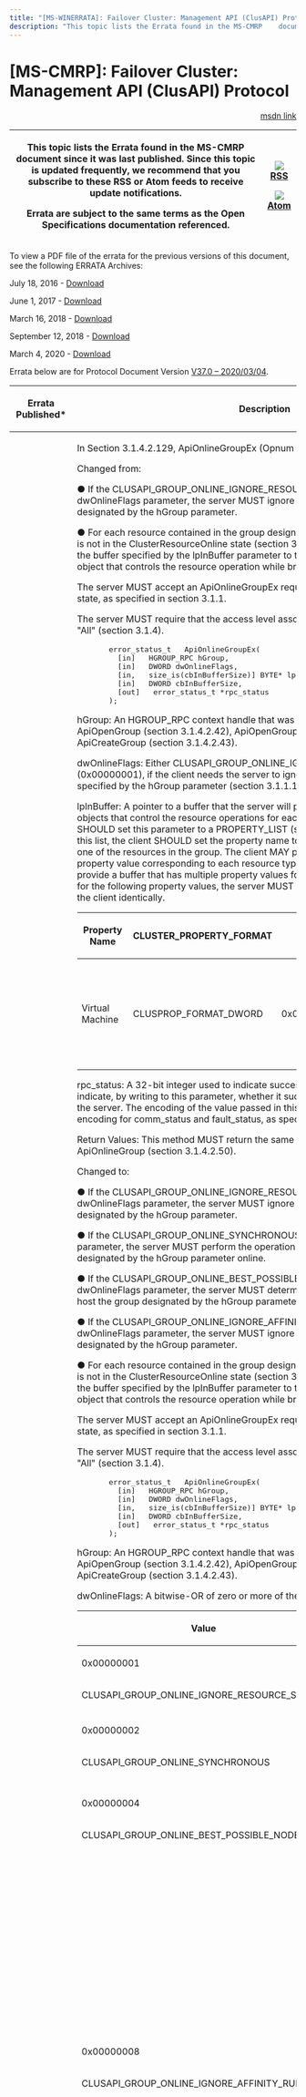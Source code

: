 ```yaml
---
title: "[MS-WINERRATA]: Failover Cluster: Management API (ClusAPI) Protocol"
description: "This topic lists the Errata found in the MS-CMRP    document since it was last published. Since this topic is updated    frequently, we recommend"
---
```


# [MS-CMRP]: Failover Cluster: Management API (ClusAPI) Protocol

<p align="right"><a href="https://msdn.microsoft.com/en-us/library/9be50d9e-fe1e-489a-b4b4-391ca57e53cb">msdn link</a></p>
<p> </p>

<table>
 <thead>
  <tr>
   <th>
   <p>This topic lists the Errata found in the MS-CMRP
   document since it was last published. Since this topic is updated
   frequently, we recommend that you subscribe to these RSS or Atom feeds to
   receive update notifications.</p>
   <p>Errata are subject to the same terms as the
   Open Specifications documentation referenced.</p>
   <p> </p>
   </th>
   <th>
   <p><img id="Picture 79" src="ms-winerrata_files/image001.png"><a href="http://blogs.msdn.com/b/protocol_content_errata/rss.aspx">RSS</a> </p>
   <p><img id="Picture 78" src="ms-winerrata_files/image001.png"><a href="http://blogs.msdn.com/b/protocol_content_errata/atom.aspx">Atom</a> </p>
   <p> </p>
   </th>
  </tr>
 </thead>
</table>

<p>To view a PDF file of the errata for the previous versions
of this document, see the following ERRATA Archives:</p>

<p>July 18, 2016 - <a href="http://go.microsoft.com/fwlink/?LinkId=822549">Download</a></p>

<p>June 1, 2017 - <a href="https://winprotocoldoc.blob.core.windows.net/productionwindowsarchives/MS-WINERRATA/%5bMS-WINERRATA%5d-170601.pdf">Download</a><span> </span></p>

<p>March 16, 2018 - <a href="https://winprotocoldoc.blob.core.windows.net/productionwindowsarchives/MS-WINERRATA/%5bMS-WINERRATA%5d-180316.pdf">Download</a><span> </span></p>

<p>September 12, 2018 - <a href="https://winprotocoldoc.blob.core.windows.net/productionwindowsarchives/MS-WINERRATA/%5bMS-WINERRATA%5d-180912.pdf">Download</a>
</p>

<p>March 4, 2020 - <a href="https://winprotocoldoc.blob.core.windows.net/productionwindowsarchives/MS-WINERRATA/%5bMS-WINERRATA%5d-200304.pdf">Download</a></p>

<p>Errata below are for Protocol Document Version <a href="https://docs.microsoft.com/en-us/openspecs/windows_protocols/ms-cmrp/ba4117c0-530e-4e70-a085-4b4cf5bbf193">V37.0
– 2020/03/04</a>.</p>

<table>
 <thead>
  <tr>
   <th>
   <p>Errata Published*</p>
   </th>
   <th>
   <p>Description</p>
   </th>
  </tr>
 </thead>
 <tr>
  <td>
  <p>2020/07/20</p>
  </td>
  <td>
  <p>In Section 3.1.4.2.129, ApiOnlineGroupEx (Opnum 130),
  revised processing rules.</p>
  <p>Changed from:</p>
  <p>&#9679; If the
  CLUSAPI_GROUP_ONLINE_IGNORE_RESOURCE_STATUS flag is set in the dwOnlineFlags
  parameter, the server MUST ignore the locked mode value of the group
  designated by the hGroup parameter.</p>
  <p>&#9679; For each resource contained in the group
  designated by the hGroup parameter that is not in the ClusterResourceOnline
  state (section 3.1.4.2.13), the server MUST provide the buffer specified by
  the lpInBuffer parameter to the server implementation-specific object that
  controls the resource operation while bringing the resource online.</p>
  <p>The server MUST accept an ApiOnlineGroupEx request
  only if it is in the read/write state, as specified in section 3.1.1.</p>
  <p>The server MUST require that the access level
  associated with the hGroup parameter is &quot;All&quot; (section 3.1.4).</p>
  <p> </p>
  <dl>
<dd>
<div><pre>  error_status_t   ApiOnlineGroupEx(
    [in]   HGROUP_RPC hGroup,
    [in]   DWORD dwOnlineFlags,
    [in,   size_is(cbInBufferSize)] BYTE* lpInBuffer,
    [in]   DWORD cbInBufferSize,
    [out]   error_status_t *rpc_status
  );
</pre></div>
</dd></dl>
  <p>hGroup: An HGROUP_RPC context handle that was obtained
  in a previous call to ApiOpenGroup (section 3.1.4.2.42),
  ApiOpenGroupEx (section 3.1.4.2.118), or
  ApiCreateGroup (section 3.1.4.2.43).</p>
  <p>dwOnlineFlags: Either
  CLUSAPI_GROUP_ONLINE_IGNORE_RESOURCE_STATUS (0x00000001), if the client needs
  the server to ignore the locked mode for the group specified by the hGroup
  parameter (section 3.1.1.1.4), or zero.</p>
  <p>lpInBuffer: A pointer to a buffer that the server will
  provide to implementation-specific objects that control the resource
  operations for each resource in the group. The client SHOULD set this
  parameter to a PROPERTY_LIST (section 2.2.3.10). For each value in
  this list, the client SHOULD set the property name to the name of the
  resource type of one of the resources in the group. The client MAY provide a
  buffer that does not have a property value corresponding to each resource
  type in the group, and the client MAY provide a buffer that has multiple
  property values for the same resource type. Except for the following property
  values, the server MUST treat all property values provided by the client
  identically.</p>
  <table>
   <thead>
    <tr>
     <th>
     <p>Property Name</p>
     </th>
     <th>
     <p>CLUSTER_PROPERTY_FORMAT</p>
     </th>
     <th>
     <p>Value</p>
     </th>
     <th>
     <p>Description</p>
     </th>
    </tr>
   </thead>
   <tr>
    <td>
    <p>Virtual Machine</p>
    </td>
    <td>
    <p>CLUSPROP_FORMAT_DWORD</p>
    </td>
    <td>
    <p>0x00000004</p>
    </td>
    <td>
    <p>Reserved for local use.<br><br></p>
    <p>cbInBufferSize: The size in bytes of the buffer
    pointed to by the lpInBuffer parameter.</p>
    </td>
   </tr>
  </table>
  <p> </p>
  <p>rpc_status: A 32-bit integer used to indicate success
  or failure. The RPC runtime MUST indicate, by writing to this parameter,
  whether it succeeded in executing this method on the server. The encoding of
  the value passed in this parameter MUST conform to encoding for comm_status
  and fault_status, as specified in Appendix E of [C706].</p>
  <p>Return Values: This method MUST return the same error
  codes as specified for ApiOnlineGroup (section 3.1.4.2.50).</p>
  <p> </p>
  <p>Changed to:</p>
  <p>&#9679; If the CLUSAPI_GROUP_ONLINE_IGNORE_RESOURCE_STATUS
  flag is set in the dwOnlineFlags parameter, the server MUST ignore the locked
  mode value of the group designated by the hGroup parameter.</p>
  <p>&#9679; If the CLUSAPI_GROUP_ONLINE_SYNCHRONOUS flag
  is set in the dwOnlineFlags parameter, the server MUST perform the operation
  synchronously to bring the group designated by the hGroup parameter online.</p>
  <p>&#9679; If the CLUSAPI_GROUP_ONLINE_BEST_POSSIBLE_NODE
  flag is set in the dwOnlineFlags parameter, the server MUST determine the
  best possible node that will host the group designated by the hGroup
  parameter.</p>
  <p>&#9679; If the
  CLUSAPI_GROUP_ONLINE_IGNORE_AFFINITY_RULE flag is set in the dwOnlineFlags
  parameter, the server MUST ignore the affinity rule of the group designated
  by the hGroup parameter.</p>
  <p>&#9679; For each resource contained in the group
  designated by the hGroup parameter that is not in the ClusterResourceOnline
  state (section 3.1.4.2.13), the server MUST provide the buffer specified by
  the lpInBuffer parameter to the server implementation-specific object that
  controls the resource operation while bringing the resource online.</p>
  <p>The server MUST accept an ApiOnlineGroupEx request
  only if it is in the read/write state, as specified in section 3.1.1.</p>
  <p>The server MUST require that the access level associated
  with the hGroup parameter is &quot;All&quot; (section 3.1.4).</p>
  <p> </p>
  <dl>
<dd>
<div><pre>  error_status_t   ApiOnlineGroupEx(
    [in]   HGROUP_RPC hGroup,
    [in]   DWORD dwOnlineFlags,
    [in,   size_is(cbInBufferSize)] BYTE* lpInBuffer,
    [in]   DWORD cbInBufferSize,
    [out]   error_status_t *rpc_status
  );
</pre></div>
</dd></dl>
  <p>hGroup: An HGROUP_RPC context handle that was obtained
  in a previous call to ApiOpenGroup (section 3.1.4.2.42),
  ApiOpenGroupEx (section 3.1.4.2.118), or
  ApiCreateGroup (section 3.1.4.2.43).</p>
  <p>dwOnlineFlags: A bitwise-OR of zero or more of the
  following flags.</p>
  <table>
   <thead>
    <tr>
     <th>
     <p>Value</p>
     </th>
     <th>
     <p>Description</p>
     </th>
    </tr>
   </thead>
   <tr>
    <td>
    <p>0x00000001<br><br></p>
    <p>CLUSAPI_GROUP_ONLINE_IGNORE_RESOURCE_STATUS</p>
    </td>
    <td>
    <p>The server MUST ignore the locked mode of the group
    as specified in section 3.1.1.1.4.</p>
    </td>
   </tr>
   <tr>
    <td>
    <p>0x00000002<br><br></p>
    <p>CLUSAPI_GROUP_ONLINE_SYNCHRONOUS</p>
    </td>
    <td>
    <p>The server MUST perform the operation synchronously
    to bring the group online.&lt;114&gt;</p>
    </td>
   </tr>
   <tr>
    <td>
    <p>0x00000004<br><br></p>
    <p>CLUSAPI_GROUP_ONLINE_BEST_POSSIBLE_NODE</p>
    </td>
    <td>
    <p>The server MUST determine the best possible node
    that will host the group when it is brought online.&lt;115&gt;</p>
    </td>
   </tr>
   <tr>
    <td>
    <p>0x00000008<br><br></p>
    <p>CLUSAPI_GROUP_ONLINE_IGNORE_AFFINITY_RULE</p>
    </td>
    <td>
    <p>The server MUST ignore the affinity rule of the
    group.&lt;116&gt;<br><br></p>
    <p>lpInBuffer: A pointer to a buffer that the server
    will provide to implementation-specific objects that control the resource
    operations for each resource in the group. The client SHOULD set this
    parameter to a PROPERTY_LIST (section 2.2.3.10). For each value
    in this list, the client SHOULD set the property name to the name of the
    resource type of one of the resources in the group. The client MAY provide
    a buffer that does not have a property value corresponding to each resource
    type in the group, and the client MAY provide a buffer that has multiple
    property values for the same resource type. Except for the following
    property values, the server MUST treat all property values provided by the
    client identically.</p>
    </td>
   </tr>
  </table>
  <p> </p>
  <table>
   <thead>
    <tr>
     <th>
     <p>Property Name</p>
     </th>
     <th>
     <p>CLUSTER_PROPERTY_FORMAT</p>
     </th>
     <th>
     <p>Value</p>
     </th>
     <th>
     <p>Description</p>
     </th>
    </tr>
   </thead>
   <tr>
    <td>
    <p>Virtual Machine</p>
    </td>
    <td>
    <p>CLUSPROP_FORMAT_DWORD</p>
    </td>
    <td>
    <p>0x00000004</p>
    </td>
    <td>
    <p>Reserved for local use.<br><br></p>
    <p>cbInBufferSize: The size in bytes of the buffer
    pointed to by the lpInBuffer parameter.</p>
    </td>
   </tr>
  </table>
  <p> </p>
  <p>rpc_status: A 32-bit integer used to indicate success
  or failure. The RPC runtime MUST indicate, by writing to this parameter,
  whether it succeeded in executing this method on the server. The encoding of
  the value passed in this parameter MUST conform to encoding for comm_status
  and fault_status, as specified in Appendix E of [C706].</p>
  <p>Return Values: This method MUST return the same error
  codes as specified for ApiOnlineGroup (section 3.1.4.2.50), in
  addition to the following return value.</p>
  <table>
   <thead>
    <tr>
     <th>
     <p>Return value/code</p>
     </th>
     <th>
     <p>Description</p>
     </th>
    </tr>
   </thead>
   <tr>
    <td>
    <p>0x00000057<br><br></p>
    <p>ERROR_INVALID_PARAMETER</p>
    </td>
    <td>
    <p>The dwOnlineFlags  parameter is not one of the
    specified values.<br><br></p>
    <p> </p>
    </td>
   </tr>
  </table>
  <p> </p>
  <p>In Section 3.1.4.2.131, ApiMoveGroupEx (Opnum 132),
  revised processing rules, adding additional value to the dwMoveFlags field.</p>
  <p> </p>
  <p>Changed from:</p>
  <p>&#9679; If the CLUSAPI_GROUP_MOVE_HIGH_PRIORITY_START
  flag is set in the dwMoveFlags parameter, then on the destination node when
  bringing the group to its persistent state, the server SHOULD bring this
  group to its persistent state as soon as possible, regardless of other
  implementation-specific policies that govern the ordering and/or
  prioritization of bringing groups to their persistent states.</p>
  <p>&#9679; For each resource contained in the group
  designated by hGroup that is in the state ClusterResourceOnline (section
  3.1.4.2.13), the server MUST provide the buffer designated by the lpInBuffer
  parameter to the server implementation-specific object that controls the
  resource operation while bringing the resource offline on the current node
  and when bringing the resource online on the destination node. How the server
  provides this buffer is implementation-specific.</p>
  <p>&amp;</p>
  <table>
   <thead>
    <tr>
     <th>
     <p>0x00000008<br><br></p>
     <p>CLUSAPI_GROUP_MOVE_HIGH_PRIORITY_START</p>
     </th>
     <th>
     <p>When bringing the group to its persistent state on 
     the destination node, the server SHOULD bring this group to its persistent 
     state as soon as possible without regard to implementation-specific
     policies  that govern the ordering and/or prioritization of bringing
     groups to their  persistent states.<br><br></p>
     <p> </p>
     </th>
    </tr>
   </thead>
  </table>
  <p> </p>
  <p>Changed to:</p>
  <p>&#9679; If the CLUSAPI_GROUP_MOVE_HIGH_PRIORITY_START
  flag is set in the dwMoveFlags parameter, then on the destination node when
  bringing the group to its persistent state, the server SHOULD bring this
  group to its persistent state as soon as possible, regardless of other
  implementation-specific policies that govern the ordering and/or
  prioritization of bringing groups to their persistent states.</p>
  <p>&#9679; If the CLUSAPI_GROUP_MOVE_FAILBACK flag is set
  in the dwMoveFlags parameter, and if move group operation fails, the server
  MUST perform failback operation.</p>
  <p>&#9679; If the CLUSAPI_GROUP_MOVE_IGNORE_AFFINITY_RULE
  flag is set in the dwMoveFlags parameter, the server MUST ignore the affinity
  rule of the group designated by the hGroup parameter.</p>
  <p>&#9679; For each resource contained in the group
  designated by hGroup that is in the state ClusterResourceOnline (section
  3.1.4.2.13), the server MUST provide the buffer designated by the lpInBuffer
  parameter to the server implementation-specific object that controls the
  resource operation while bringing the resource offline on the current node
  and when bringing the resource online on the destination node. How the server
  provides this buffer is implementation-specific.</p>
  <p>&amp;</p>
  <table>
   <thead>
    <tr>
     <th>
     <p>0x00000008<br><br></p>
     <p>CLUSAPI_GROUP_MOVE_HIGH_PRIORITY_START</p>
     </th>
     <th>
     <p>When bringing the group to its persistent state on 
     the destination node, the server SHOULD bring this group to its
     persistent  state as soon as possible without regard to
     implementation-specific policies  that govern the ordering and/or
     prioritization of bringing groups to their  persistent states.</p>
     </th>
    </tr>
   </thead>
   <tr>
    <td>
    <p>CLUSAPI_GROUP_MOVE_FAILBACK<br><br></p>
    <p>0x00000010</p>
    </td>
    <td>
    <p>If move group operation fails, the server MUST
    perform  failback operation.</p>
    </td>
   </tr>
   <tr>
    <td>
    <p>CLUSAPI_GROUP_MOVE_IGNORE_AFFINITY_RULE<br><br></p>
    <p>0x00000020</p>
    </td>
    <td>
    <p>The server MUST ignore the affinity rule while
    performing move group operation.&lt;119&gt;<br><br></p>
    <p> </p>
    </td>
   </tr>
  </table>
  <p> </p>
  <p>In Section 3.1.4.2.135, ApiOfflineResourceEx (Opnum
  136), revised processing rules, adding dwOfflineFlags field values and a new
  return value.</p>
  <p> </p>
  <p>Changed from:</p>
  <p>&#9679; If the
  CLUSAPI_RESOURCE_OFFLINE_IGNORE_RESOURCE_STATUS flag is set in the
  dwOfflineFlags parameter, the server MUST ignore the locked mode value of the
  resource designated by the hResource parameter as well as the locked mode
  value of any of its dependent resources as specified in section 3.1.1.1.2.</p>
  <p>&#9679; If the resource designated by the hResource
  parameter is in the ClusterResourceOnline state (section 3.1.4.2.13), then
  the server MUST provide the buffer designated by the lpInBuffer parameter to
  the server implementation-specific object that controls the resource
  operation while bringing the resource offline. The server MUST also provide
  this buffer to the server implementation-specific objects for any of the
  designated resource's dependent resources that are also in the
  ClusterResourceOnline state. How the server provides this buffer is
  implementation-specific.</p>
  <p>&amp;</p>
  <p>dwOfflineFlags: The value
  CLUSAPI_RESOURCE_OFFLINE_IGNORE_RESOURCE_STATUS (0x00000001), if the client
  needs the server to ignore the resource locked mode as described in
  3.1.1.1.1, or zero.</p>
  <p>&amp;</p>
  <p>Return Values: This method MUST return the same error
  codes returned by the ApiOfflineResource (section 3.1.4.2.19)
  method.</p>
  <p> </p>
  <p>Changed to:</p>
  <p>&#9679; If the
  CLUSAPI_RESOURCE_OFFLINE_IGNORE_RESOURCE_STATUS flag is set in the
  dwOfflineFlags parameter, the server MUST ignore the locked mode value of the
  resource designated by the hResource parameter as well as the locked mode
  value of any of its dependent resources as specified in section 3.1.1.1.2.</p>
  <p>&#9679; If the
  CLUSAPI_RESOURCE_OFFLINE_FORCE_WITH_TERMINATION flag is set in the
  dwOfflineFlags parameter, the server MUST shut down the resource designated
  by the hResource parameter.</p>
  <p>&#9679; If the
  CLUSAPI_RESOURCE_OFFLINE_DO_NOT_UPDATE_PERSISTENT_STATE flag is set in the
  dwOfflineFlags parameter, the server MUST not update the persistent state of
  the resource designated by the hResource parameter when it is brought
  offline.</p>
  <p>&#9679; If the resource designated by the hResource
  parameter is in the ClusterResourceOnline state (section 3.1.4.2.13), then
  the server MUST provide the buffer designated by the lpInBuffer parameter to
  the server implementation-specific object that controls the resource
  operation while bringing the resource offline. The server MUST also provide
  this buffer to the server implementation-specific objects for any of the
  designated resource's dependent resources that are also in the
  ClusterResourceOnline state. How the server provides this buffer is
  implementation-specific.</p>
  <p>&amp;</p>
  <p>dwOfflineFlags: A bitwise-OR of zero or more of the
  following flags.</p>
  <table>
   <thead>
    <tr>
     <th>
     <p>Value</p>
     </th>
     <th>
     <p>Description</p>
     </th>
    </tr>
   </thead>
   <tr>
    <td>
    <p>0x00000001<br><br></p>
    <p>CLUSAPI_RESOURCE_OFFLINE_IGNORE_RESOURCE_STATUS</p>
    </td>
    <td>
    <p>The server MUST ignore the locked mode value of the 
    resource as well as the locked mode value of any of its dependent
    resources  as specified in section 3.1.1.1.2.</p>
    </td>
   </tr>
   <tr>
    <td>
    <p>0x00000002<br><br></p>
    <p>CLUSAPI_RESOURCE_OFFLINE_FORCE_WITH_TERMINATION</p>
    </td>
    <td>
    <p>The server MUST shut down the resource.</p>
    </td>
   </tr>
   <tr>
    <td>
    <p>0x00000004<br><br></p>
    <p>CLUSAPI_RESOURCE_OFFLINE_DO_NOT_UPDATE_PERSISTENT_STATE</p>
    </td>
    <td>
    <p>The server MUST not update the persistent state of
    the resource when it is brought offline.&lt;125&gt;<br><br></p>
    <p>&amp;</p>
    </td>
   </tr>
  </table>
  <p> </p>
  <p>Return Values: This method MUST return the same error
  codes returned by the ApiOfflineResource (section 3.1.4.2.19)
  method, in addition to the following return value.</p>
  <table>
   <thead>
    <tr>
     <th>
     <p>Return value/code</p>
     </th>
     <th>
     <p>Description</p>
     </th>
    </tr>
   </thead>
   <tr>
    <td>
    <p>0x00000057<br><br></p>
    <p>ERROR_INVALID_PARAMETER</p>
    </td>
    <td>
    <p>The dwOfflineFlags  parameter is not one of the
    specified values.<br><br></p>
    <p> </p>
    </td>
   </tr>
  </table>
  <p> </p>
  <p>In Section 7, Appendix B: Product Behavior, added
  version exceptions.</p>
  <p> </p>
  <p>Changed from:</p>
  <p>&lt;112&gt; Section 3.1.4.2.128: Windows Server 2008
  and Windows Server 2008 R2 do not support this method and fail calls with
  RPC_S_PROCNUM_OUT_OF_RANGE (0x000006D1).</p>
  <p>&lt;113&gt; Section 3.1.4.2.129: Windows Server 2008
  and Windows Server 2008 R2 do not support this method and fail calls with
  RPC_S_PROCNUM_OUT_OF_RANGE (0x000006D1).</p>
  <p>&lt;114&gt; Section 3.1.4.2.130: Windows Server 2008
  and Windows Server 2008 R2 do not support this method and fail calls with
  RPC_S_PROCNUM_OUT_OF_RANGE (0x000006D1).</p>
  <p>&lt;115&gt; Section 3.1.4.2.131: Windows Server 2008
  and Windows Server 2008 R2 do not support this method and fail calls with
  RPC_S_PROCNUM_OUT_OF_RANGE (0x000006D1).</p>
  <p>&lt;116&gt; Section 3.1.4.2.132: Windows Server 2008
  and Windows Server 2008 R2 do not support this method and fail calls with
  RPC_S_PROCNUM_OUT_OF_RANGE (0x000006D1).</p>
  <p>&lt;117&gt; Section 3.1.4.2.133: Windows Server 2008
  and Windows Server 2008 R2 do not support this method and fail calls with
  RPC_S_PROCNUM_OUT_OF_RANGE (0x000006D1).</p>
  <p>&lt;118&gt; Section 3.1.4.2.134: Windows Server 2008
  and Windows Server 2008 R2 do not support this method and fail calls with
  RPC_S_PROCNUM_OUT_OF_RANGE (0x000006D1).</p>
  <p>&lt;119&gt; Section 3.1.4.2.134:  Windows Server
  v1909 and earlier operating systems do not support this value.</p>
  <p>&lt;120&gt; Section 3.1.4.2.135: Windows Server 2008
  and Windows Server 2008 R2 do not support this method and fail calls with
  RPC_S_PROCNUM_OUT_OF_RANGE (0x000006D1).</p>
  <p>&lt;121&gt; Section 3.1.4.2.137: Windows Server 2008
  and Windows Server 2008 R2 do not support this method and fail calls with
  RPC_S_PROCNUM_OUT_OF_RANGE (0x000006D1).</p>
  <p> </p>
  <p>Changed to:</p>
  <p>&lt;112&gt; Section 3.1.4.2.128: Windows Server 2008
  and Windows Server 2008 R2 do not support this method and fail calls with
  RPC_S_PROCNUM_OUT_OF_RANGE (0x000006D1).</p>
  <p>&lt;113&gt; Section 3.1.4.2.129: Windows Server 2008
  and Windows Server 2008 R2 do not support this method and fail calls with
  RPC_S_PROCNUM_OUT_OF_RANGE (0x000006D1).</p>
  <p>&lt;114&gt; Section 3.1.4.2.129:  Windows Server
  2012 R2 operating system and earlier operating systems do not support this
  value.</p>
  <p>&lt;115&gt; Section 3.1.4.2.129:  Windows Server
  2012 R2 and earlier operating systems do not support this value.</p>
  <p>&lt;116&gt; Section 3.1.4.2.129:  Windows Server
  v1909 and earlier operating systems do not support this value.</p>
  <p>&lt;117&gt; Section 3.1.4.2.130: Windows Server 2008
  and Windows Server 2008 R2 do not support this method and fail calls with
  RPC_S_PROCNUM_OUT_OF_RANGE (0x000006D1).</p>
  <p>&lt;118&gt; Section 3.1.4.2.131: Windows Server 2008
  and Windows Server 2008 R2 do not support this method and fail calls with
  RPC_S_PROCNUM_OUT_OF_RANGE (0x000006D1).</p>
  <p>&lt;119&gt; Section 3.1.4.2.131:  Windows Server
  v1909 and earlier operating systems do not support this value.</p>
  <p>&lt;120&gt; Section 3.1.4.2.132: Windows Server 2008
  and Windows Server 2008 R2 do not support this method and fail calls with
  RPC_S_PROCNUM_OUT_OF_RANGE (0x000006D1).</p>
  <p>&lt;121&gt; Section 3.1.4.2.133: Windows Server 2008
  and Windows Server 2008 R2 do not support this method and fail calls with
  RPC_S_PROCNUM_OUT_OF_RANGE (0x000006D1).</p>
  <p>&lt;122&gt; Section 3.1.4.2.134: Windows Server 2008
  and Windows Server 2008 R2 do not support this method and fail calls with
  RPC_S_PROCNUM_OUT_OF_RANGE (0x000006D1).</p>
  <p>&lt;123&gt; Section 3.1.4.2.134:  Windows Server
  v1909 and earlier operating systems do not support this value.</p>
  <p>&lt;124&gt; Section 3.1.4.2.135: Windows Server 2008
  and Windows Server 2008 R2 do not support this method and fail calls with
  RPC_S_PROCNUM_OUT_OF_RANGE (0x000006D1).</p>
  <p>&lt;125&gt; Section 3.1.4.2.135:  Windows Server
  2016 and earlier operating systems do not support this value.</p>
  <p>&lt;126&gt; Section 3.1.4.2.137: Windows Server 2008
  and Windows Server 2008 R2 do not support this method and fail calls with
  RPC_S_PROCNUM_OUT_OF_RANGE (0x000006D1).</p>
  </td>
 </tr>
 <tr>
  <td>
  <p>2020/06/22</p>
  </td>
  <td>
  <p>In Section 3.1.4.2.134, ApiOnlineResourceEx (Opnum
  135), added processing rules, revised dwOnlineFlags field adding a value
  table, and added a return table to the Return Values field.</p>
  <p> </p>
  <p>Changed from:</p>
  <p>The server MUST handle this method in the same manner
  as ApiOnlineResource (section 3.1.4.2.18) except as follows:</p>
  <p>&#9679; If the CLUSAPI_RESOURCE_ONLINE_IGNORE_RESOURCE_STATUS
  flag is set in the dwOnlineFlags parameter, the server MUST ignore the locked
  mode value of the resource designated by the hResource parameter as well as
  the locked mode value of any of its provider resources as specified in
  section 3.1.1.1.2.</p>
  <p>&#9679; If the resource designated by hResource is not
  already in the ClusterResourceOnline state (section 3.1.4.2.13), the server
  MUST provide the buffer designated by the lpInBuffer parameter to the server
  implementation-specific object that controls the resource operation while
  bringing the resource online and MUST provide this buffer to the server
  implementation-specific objects for any of the designated resource's provider
  resources that are not already in the ClusterResourceOnline state. How the
  server provides this buffer is implementation-specific.</p>
  <p>The server accepts an ApiOnlineResourceEx request only
  if it is in the read/write state, as specified in section 3.1.1.</p>
  <p> </p>
  <p>Changed to:</p>
  <p>The server MUST handle this method in the same manner
  as ApiOnlineResource (section 3.1.4.2.18) except as follows:</p>
  <p>&#9679; If the
  CLUSAPI_RESOURCE_ONLINE_IGNORE_RESOURCE_STATUS flag is set in the
  dwOnlineFlags parameter, the server MUST ignore the locked mode value of the
  resource designated by the hResource parameter as well as the locked mode
  value of any of its provider resources as specified in section 3.1.1.1.2.</p>
  <p>&#9679; If the
  CLUSAPI_RESOURCE_ONLINE_DO_NOT_UPDATE_PERSISTENT_STATE flag is set in the
  dwOnlineFlags parameter, the server MUST not update the persistent state of
  the resource designated by the hResource parameter.</p>
  <p>&#9679; If the
  CLUSAPI_RESOURCE_ONLINE_NECESSARY_FOR_QUORUM flag is set in the dwOnlineFlags
  parameter, the server MUST bring the resource designated by the hResource
  parameter to online to maintain a quorum.</p>
  <p>&#9679; If the
  CLUSAPI_RESOURCE_ONLINE_BEST_POSSIBLE_NODE flag is set in the dwOnlineFlags
  parameter, the server MUST determine the best possible node that will host
  the resource designated by the hResource parameter.</p>
  <p>&#9679; If the CLUSAPI_RESOURCE_ONLINE_IGNORE_AFFINITY_RULE
  flag is set in the dwOnlineFlags parameter, the server MUST ignore the
  affinity rule of the resource designated by the hResource parameter.</p>
  <p>&#9679; If the resource designated by hResource is not
  already in the ClusterResourceOnline state (section 3.1.4.2.13), the server
  MUST provide the buffer designated by the lpInBuffer parameter to the server
  implementation-specific object that controls the resource operation while
  bringing the resource online and MUST provide this buffer to the server
  implementation-specific objects for any of the designated resource's provider
  resources that are not already in the ClusterResourceOnline state. How the
  server provides this buffer is implementation-specific.</p>
  <p>The server accepts an ApiOnlineResourceEx request only
  if it is in the read/write state, as specified in section 3.1.1.</p>
  <p> </p>
  <p>In this same section:</p>
  <p> </p>
  <p>Changed from:</p>
  <p>dwOnlineFlags: The value
  CLUSAPI_RESOURCE_ONLINE_IGNORE_RESOURCE_STATUS, if the client needs the
  server to ignore the Resource locked mode as described in 3.1.1.1.1, or zero.</p>
  <p> </p>
  <p>Changed to:</p>
  <p>dwOnlineFlags: A bitwise-OR of zero or more of the
  following flags.</p>
  <table>
   <thead>
    <tr>
     <th>
     <p>Value</p>
     </th>
     <th>
     <p>Description</p>
     </th>
    </tr>
   </thead>
   <tr>
    <td>
    <p>0x00000001<br><br></p>
    <p>CLUSAPI_RESOURCE_ONLINE_IGNORE_RESOURCE_STATUS</p>
    </td>
    <td>
    <p>The server MUST ignore the resource locked mode as
    specified in section 3.1.1.1.1.</p>
    </td>
   </tr>
   <tr>
    <td>
    <p>0x00000002<br><br></p>
    <p>CLUSAPI_RESOURCE_ONLINE_DO_NOT_UPDATE_PERSISTENT_STATE</p>
    </td>
    <td>
    <p>The server  MUST not update the persistent state of
    the resource.</p>
    </td>
   </tr>
   <tr>
    <td>
    <p>0x00000004<br><br></p>
    <p>CLUSAPI_RESOURCE_ONLINE_NECESSARY_FOR_QUORUM</p>
    </td>
    <td>
    <p>The server  MUST bring the resource to online to
    maintain a quorum.</p>
    </td>
   </tr>
   <tr>
    <td>
    <p>0x00000008<br><br></p>
    <p>CLUSAPI_RESOURCE_ONLINE_BEST_POSSIBLE_NODE</p>
    </td>
    <td>
    <p>The server  MUST determine the best possible node
    that will host the resource.</p>
    </td>
   </tr>
   <tr>
    <td>
    <p>0x00000020<br><br></p>
    <p>CLUSAPI_RESOURCE_ONLINE_IGNORE_AFFINITY_RULE</p>
    </td>
    <td>
    <p>The server MUST ignore the affinity rule of the
    resource.&lt;119&gt;<br><br></p>
    <p> <br><br></p>
    <p> </p>
    </td>
   </tr>
  </table>
  <p> </p>
  <p>In this same section:</p>
  <p> </p>
  <p>Changed from:</p>
  <p>Return Values: This method MUST return the same error
  codes as returned by the ApiOnlineResource (section 3.1.4.2.18)
  method.</p>
  <p> </p>
  <p>Changed to</p>
  <p>Return Values: This method MUST return the same error
  codes as returned by the ApiOnlineResource (section 3.1.4.2.18)
  method, except for the following additional return value.</p>
  <table>
   <thead>
    <tr>
     <th>
     <p>Return value/code</p>
     </th>
     <th>
     <p>Description</p>
     </th>
    </tr>
   </thead>
   <tr>
    <td>
    <p>0x00000057<br><br></p>
    <p>ERROR_INVALID_PARAMETER</p>
    </td>
    <td>
    <p>The dwOnlineFlags  parameter is not one of the
    specified values.<br><br></p>
    <p> </p>
    </td>
   </tr>
  </table>
  <p> </p>
  <p> </p>
  <p>In Section 3.1.4.2.143, ApiGetNotifyAsync (Opnum 147),
  revised the value description for the ERROR_INVLAID_FUNCTION value.</p>
  <p> </p>
  <p>Changed from:</p>
  <p>Return Values: This method MUST return one of the
  following values.</p>
  <table>
   <thead>
    <tr>
     <th>
     <p>Return value/code</p>
     </th>
     <th>
     <p>Description</p>
     </th>
    </tr>
   </thead>
   <tr>
    <td>
    <p>0x00000000<br><br></p>
    <p>ERROR_SUCCESS</p>
    </td>
    <td>
    <p>The method completed successfully.</p>
    </td>
   </tr>
   <tr>
    <td>
    <p>0x00000006<br><br></p>
    <p>ERROR_INVALID_HANDLE</p>
    </td>
    <td>
    <p>The data that is pointed to by the hNotify parameter
    does not represent a  valid HNOTIFY_RPC context handle.</p>
    </td>
   </tr>
   <tr>
    <td>
    <p>0x00000103<br><br></p>
    <p>ERROR_NO_MORE_ITEMS</p>
    </td>
    <td>
    <p>The notification port represented by the hNotify
    parameter has been closed.</p>
    </td>
   </tr>
   <tr>
    <td>
    <p>0x00000001<br><br></p>
    <p>ERROR_INVALID_FUNCTION</p>
    </td>
    <td>
    <p>Either the 
    ApiUnblockedGetNotificationCall (section 3.1.4.2.107) method or
    the  ApiCloseNotify (section 3.1.4.2.57) method has been called
    in  another thread. The client SHOULD terminate the notification thread.<br><br></p>
    <p> </p>
    </td>
   </tr>
  </table>
  <p> </p>
  <p>Changed to:</p>
  <p>Return Values: This method MUST return one of the
  following values.</p>
  <table>
   <thead>
    <tr>
     <th>
     <p>Return value/code</p>
     </th>
     <th>
     <p>Description</p>
     </th>
    </tr>
   </thead>
   <tr>
    <td>
    <p>0x00000000<br><br></p>
    <p>ERROR_SUCCESS</p>
    </td>
    <td>
    <p>The method completed successfully.</p>
    </td>
   </tr>
   <tr>
    <td>
    <p>0x00000006<br><br></p>
    <p>ERROR_INVALID_HANDLE</p>
    </td>
    <td>
    <p>The data that is pointed to by the hNotify parameter
    does not represent a  valid HNOTIFY_RPC context handle.</p>
    </td>
   </tr>
   <tr>
    <td>
    <p>0x00000103<br><br></p>
    <p>ERROR_NO_MORE_ITEMS</p>
    </td>
    <td>
    <p>The notification port represented by the hNotify
    parameter has been closed.</p>
    </td>
   </tr>
   <tr>
    <td>
    <p>0x00000001<br><br></p>
    <p>ERROR_INVALID_FUNCTION</p>
    </td>
    <td>
    <p>Either the 
    ApiUnblockGetNotifyCall (section 3.1.4.2.107) method or the 
    ApiCloseNotify (section 3.1.4.2.57) method has been called in 
    another thread. The client SHOULD terminate the notification thread.<br><br></p>
    <p> </p>
    </td>
   </tr>
  </table>
  <p> </p>
  <p> </p>
  <p>In Section 3.1.4.2.163, ApiCreateNetInterfaceEnum
  (Opnum 181), revised ApiCreateNetInterfaceEnums to ApiCreateNetInterfaceEnum.</p>
  <p> </p>
  <p>Changed from:</p>
  <p> </p>
  <dl>
<dd>
<div><pre>  error_status_t
  ApiCreateNetInterfaceEnums   {
      [ in ] HCLUSTER_RPC hCluster,
      [ in, string ] LPCWSTR lpszNodeName,
      [ in, string ] LPCWSTR lpszNetworkName,
      [ out ] PENUM_LIST *ReturnEnum,
      [ out ] error_status_t *rpc_status
  };
</pre></div>
</dd></dl>
  <p> </p>
  <p>Changed to:</p>
  <p> </p>
  <dl>
<dd>
<div><pre>  error_status_t
  ApiCreateNetInterfaceEnum   {
      [ in ] HCLUSTER_RPC hCluster,
      [ in, string ] LPCWSTR lpszNodeName,
      [ in, string ] LPCWSTR lpszNetworkName,
      [ out ] PENUM_LIST *ReturnEnum,
      [ out ] error_status_t *rpc_status
  };
</pre></div>
</dd></dl>
  <p> </p>
  <p>In Section 3.1.4.3.1.63,
  CLUSCTL_RESOURCE_NETNAME_SET_PWD_INFOEX, added space between
  CLUS_NETNAME_PWD_INFOEX and structure.</p>
  <p> </p>
  <p>Changed from:</p>
  <p>If nInBufferSize is less than the size of
  CLUS_NETNAME_PWD_INFOEXstructure, the server MUST fail the request with
  ERROR_INVALID_PARAMETER.</p>
  <p>If the length of the new password in Password field in
  CLUS_NETNAME_PWD_INFOEXstructure is greater than 127, the server MUST fail the
  request with ERROR_PASSWORD_RESTRICTION.</p>
  <p> </p>
  <p>Changed to:</p>
  <p>If nInBufferSize is less than the size of
  CLUS_NETNAME_PWD_INFOEX structure, the server MUST fail the request with
  ERROR_INVALID_PARAMETER.</p>
  <p>If the length of the new password in Password field in
  CLUS_NETNAME_PWD_INFOEX structure is greater than 127, the server MUST fail
  the request with ERROR_PASSWORD_RESTRICTION.</p>
  <p> </p>
  <p>In Section 3.1.4.3.7.19,
  CLUSCTL_CLUSTER_CLEAR_UPGRADE_IN_PROGRESS, revised CLUSCTL_CLUSTER_CLEAR
  UPGRADE_IN_PROGRESS to CLUSCTL_CLUSTER_CLEAR_UPGRADE_IN_PROGRESS.</p>
  <p> </p>
  <p>Changed from:</p>
  <p>The CLUSCTL_CLUSTER_CLEAR UPGRADE_IN_PROGRESS control
  code SHOULD&lt;206&gt; be used to indicate that the current upgrade to the
  cluster operational version is no longer in progress.</p>
  <p> </p>
  <p>Changed to:</p>
  <p>The CLUSCTL_CLUSTER_CLEAR_UPGRADE_IN_PROGRESS control
  code SHOULD&lt;207&gt; be used to indicate that the current upgrade to the
  cluster operational version is no longer in progress.</p>
  <p> </p>
  <p>In Section 3.1.4.3.7.22,
  CLUSCTL_CLUSTER_SET_DNS_DOMAIN, revised CLUSTER_SET_DNS_DOMAIN to
  CLUSCTL_CLUSTER_SET_DNS_DOMAIN.</p>
  <p> </p>
  <p>Changed from:</p>
  <p>The server MUST accept a
  CLUSCTL_CLUSTER_SET_DNS_DOMAIN cluster control code request if its protocol
  server state is in the read/write state, as specified in section 3.1.1. The
  server MUST not accept a CLUSTER_SET_DNS_DOMAIN cluster control code request
  if its protocol server state is in the read only state.</p>
  <p> </p>
  <p>Changed to:</p>
  <p>The server MUST accept a
  CLUSCTL_CLUSTER_SET_DNS_DOMAIN cluster control code request if its protocol
  server state is in the read/write state, as specified in section 3.1.1. The
  server MUST not accept a CLUSCTL_CLUSTER_SET_DNS_DOMAIN cluster control code
  request if its protocol server state is in the read only state.</p>
  <p> </p>
  <p>In Section 3.2.4.4, ClusterNodes, Cluster Networks,
  and Cluster Network Interfaces, revised ApiCreaeNetInterfaceEnumEx to
  ApiCreateNetInterfaceEnum.</p>
  <p> </p>
  <p>Changed from:</p>
  <p>&#9679; Enumerate the cluster network interfaces
  associated with this cluster network: ApiCreateNetworkEnum (section
  3.1.4.1.85 for protocol version 2 or 3.1.4.2.85 for protocol version 3), or
  ApiCreateNetInterfaceEnumEx (section 3.1.4.2.163) for protocol version 3.</p>
  <p> </p>
  <p>Changed to:</p>
  <p>&#9679; Enumerate the cluster network interfaces
  associated with this cluster network: ApiCreateNetworkEnum (section
  3.1.4.1.85 for protocol version 2 or 3.1.4.2.85 for protocol version 3), or
  ApiCreateNetInterfaceEnum (section 3.1.4.2.163) for protocol version 3.</p>
  </td>
 </tr>
 <tr>
  <td>
  <p>2020/06/08</p>
  </td>
  <td>
  <p>In Section 3.1.4.2.143, ApiGetNotifyAsync (Opnum 147),
  in the table for Return Values, changed from:</p>
  <p> </p>
  <table>
   <thead>
    <tr>
     <th>
     <p>0x00000001 <br><br></p>
     <p>ERROR_INVALID_FUNCTION</p>
     </th>
     <th>
     <p>Either the ApiUnblockedGetNotificationCall (section
     3.1.4.2.107) method or the ApiCloseNotify (section 3.1.4.2.57) method has
     been called in another thread. The client SHOULD terminate the
     notification thread.</p>
     </th>
    </tr>
   </thead>
  </table>
  <p> </p>
  <p>Changed to:</p>
  <p> </p>
  <table>
   <thead>
    <tr>
     <th>
     <p>0x00000001 <br><br></p>
     <p>ERROR_INVALID_FUNCTION</p>
     </th>
     <th>
     <p>Either the ApiUnblockGetNotifyCall (section
     3.1.4.2.107) method or the ApiCloseNotify (section 3.1.4.2.57) method has
     been called in another thread. The client SHOULD terminate the
     notification thread.</p>
     </th>
    </tr>
   </thead>
  </table>
  <p> </p>
  <p> </p>
  <p>In Section 3.1.4.3.7.22, CLUSCTL_CLUSTER_SET_DNS_DOMAIN,
  changed from:</p>
  <p> </p>
  <p>The server MUST accept a
  CLUSCTL_CLUSTER_SET_DNS_DOMAIN cluster control code request if its protocol
  server state is in the read/write state, as specified in section 3.1.1. The
  server MUST not accept a CLUSTER_SET_DNS_DOMAIN cluster control code request
  if its protocol server state is in the read only state.</p>
  <p> </p>
  <p>Changed to:</p>
  <p> </p>
  <p>The server MUST accept a
  CLUSCTL_CLUSTER_SET_DNS_DOMAIN cluster control code request if its protocol
  server state is in the read/write state, as specified in section 3.1.1. The
  server MUST not accept a CLUSCTL_CLUSTER_SET_DNS_DOMAIN cluster control code
  request if its protocol server state is in the read only state.</p>
  </td>
 </tr>
</table>

<p>*Date format: YYYY/MM/DD</p>


                